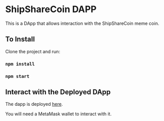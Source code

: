 # ShipShareCoin DAPP

This is a DApp that allows interaction with the ShipShareCoin meme coin.

## To Install

Clone the project and run:

### `npm install`
### `npm start`

## Interact with the Deployed DApp
The dapp is deployed [here](https://project-meme-coin-shipshare-dapp.vercel.app).

You will need a MetaMask wallet to interact with it.
